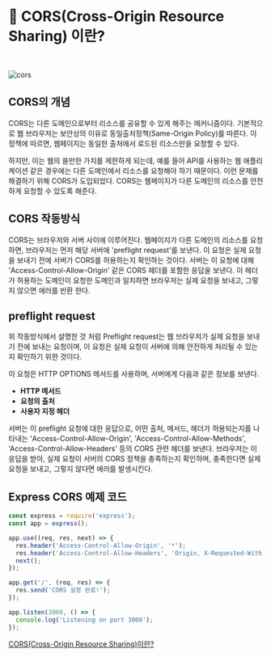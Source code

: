 # 💫 CORS(Cross-Origin Resource Sharing) 이란?
<br />

![cors](https://github.com/stack-masters/please-study/assets/127307160/48910e34-58d0-4cca-8ab8-b1e441cc044e)

## CORS의 개념

CORS는 다른 도메인으로부터 리소스를 공유할 수 있게 해주는 메커니즘이다. 기본적으로 웹 브라우저는 보안상의 이유로 동일출처정책(Same-Origin Policy)를 따른다. 이 정책에 따르면, 웹페이지는 동일한 출처에서 로드된 리소스만을 요청할 수 있다.

하지만, 이는 웹의 쓸만한 가치를 제한하게 되는데, 예를 들어 API를 사용하는 웹 애플리케이션 같은 경우에는 다른 도메인에서 리소스를 요청해야 하기 때문이다. 이런 문제를 해결하기 위해 CORS가 도입되었다. CORS는 웹페이지가 다른 도메인의 리소스를 안전하게 요청할 수 있도록 해준다.

## CORS 작동방식

CORS는 브라우저와 서버 사이에 이루어진다. 웹페이지가 다른 도메인의 리소스를 요청하면, 브라우저는 먼저 해당 서버에 'preflight request'를 보낸다. 이 요청은 실제 요청을 보내기 전에 서버가 CORS를 허용하는지 확인하는 것이다. 서버는 이 요청에 대해 'Access-Control-Allow-Origin' 같은 CORS 헤더를 포함한 응답을 보낸다. 이 헤더가 허용하는 도메인이 요청한 도메인과 일치하면 브라우저는 실제 요청을 보내고, 그렇지 않으면 에러를 반환 한다.

## **preflight request**

위 작동방식에서 설명한 것 처럼 Preflight request는 웹 브라우저가 실제 요청을 보내기 전에 보내는 요청이며, 이 요청은 실제 요청이 서버에 의해 안전하게 처리될 수 있는지 확인하기 위한 것이다.

이 요청은 HTTP OPTIONS 메서드를 사용하며, 서버에게 다음과 같은 정보를 보낸다.

- **HTTP 메서드**
- **요청의 출처**
- **사용자 지정 헤더**

서버는 이 preflight 요청에 대한 응답으로, 어떤 출처, 메서드, 헤더가 허용되는지를 나타내는 'Access-Control-Allow-Origin', 'Access-Control-Allow-Methods', 'Access-Control-Allow-Headers' 등의 CORS 관련 헤더를 보낸다. 브라우저는 이 응답을 받아, 실제 요청이 서버의 CORS 정책을 충족하는지 확인하며, 충족한다면 실제 요청을 보내고, 그렇지 않다면 에러를 발생시킨다.

## **Express CORS 예제 코드**

```js
const express = require('express');
const app = express();

app.use((req, res, next) => {
  res.header('Access-Control-Allow-Origin', '*');
  res.header('Access-Control-Allow-Headers', 'Origin, X-Requested-With, Content-Type, Accept');
  next();
});

app.get('/', (req, res) => {
  res.send('CORS 설정 완료!');
});

app.listen(3000, () => {
  console.log('Listening on port 3000');
});
```

[CORS(Cross-Origin Resource Sharing)이란?](https://blog.naver.com/jinseung0327/223368424688)
